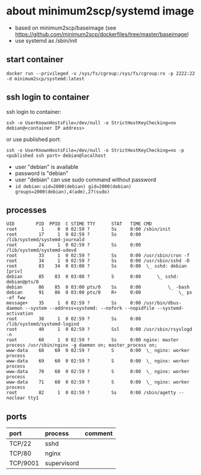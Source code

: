 # about minimum2scp/systemd image

 * based on minimum2scp/baseimage (see https://github.com/minimum2scp/dockerfiles/tree/master/baseimage)
 * use systemd as /sbin/init

## start container

```
docker run --privileged -v /sys/fs/cgroup:/sys/fs/cgroup:ro -p 2222:22 -d minimum2scp/systemd:latest
```

## ssh login to container

ssh login to container:

```
ssh -o UserKnownHostsFile=/dev/null -o StrictHostKeyChecking=no debian@<container IP address>
```

or use published port:

```
ssh -o UserKnownHostsFile=/dev/null -o StrictHostKeyChecking=no -p <published ssh port> debian@localhost
```

 * user "debian" is available
 * password is "debian"
 * user "debian" can use sudo command without password
 * `id debian`: `uid=2000(debian) gid=2000(debian) groups=2000(debian),4(adm),27(sudo)`

## processes

```
UID        PID  PPID  C STIME TTY      STAT   TIME CMD
root         1     0  0 02:59 ?        Ss     0:00 /sbin/init
root        17     1  0 02:59 ?        Ss     0:00 /lib/systemd/systemd-journald
root        24     1  0 02:59 ?        Ss     0:00 /lib/systemd/systemd-udevd
root        33     1  0 02:59 ?        Ss     0:00 /usr/sbin/cron -f
root        34     1  0 02:59 ?        Ss     0:00 /usr/sbin/sshd -D
root        83    34  0 03:00 ?        Ss     0:00  \_ sshd: debian [priv]
debian      85    83  0 03:00 ?        S      0:00      \_ sshd: debian@pts/0
debian      86    85  0 03:00 pts/0    Ss     0:00          \_ -bash
debian      91    86  0 03:00 pts/0    R+     0:00              \_ ps -ef fww
message+    35     1  0 02:59 ?        Ss     0:00 /usr/bin/dbus-daemon --system --address=systemd: --nofork --nopidfile --systemd-activation
root        38     1  0 02:59 ?        Ss     0:00 /lib/systemd/systemd-logind
root        40     1  0 02:59 ?        Ssl    0:00 /usr/sbin/rsyslogd -n
root        60     1  0 02:59 ?        Ss     0:00 nginx: master process /usr/sbin/nginx -g daemon on; master_process on;
www-data    68    60  0 02:59 ?        S      0:00  \_ nginx: worker process
www-data    69    60  0 02:59 ?        S      0:00  \_ nginx: worker process
www-data    70    60  0 02:59 ?        S      0:00  \_ nginx: worker process
www-data    71    60  0 02:59 ?        S      0:00  \_ nginx: worker process
root        82     1  0 02:59 ?        Ss     0:00 /sbin/agetty --noclear tty1
```

## ports

| port         | process           | comment                                   |
|:-------------|:------------------|:------------------------------------------|
| TCP/22       | sshd              |                                           |
| TCP/80       | nginx             |                                           |
| TCP/9001     | supervisord       |                                           |

